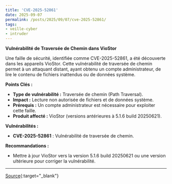 ```yaml
---
title: 'CVE-2025-52861'
date: 2025-09-07
permalink: /posts/2025/09/07/cve-2025-52861/
tags:
- veille-cyber
- intruder
---
```

**Vulnérabilité de Traversée de Chemin dans VioStor**

Une faille de sécurité, identifiée comme CVE-2025-52861, a été découverte dans les appareils VioStor. Cette vulnérabilité de traversée de chemin permet à un attaquant distant, ayant obtenu un compte administrateur, de lire le contenu de fichiers inattendus ou de données système.

**Points Clés :**

*   **Type de vulnérabilité :** Traversée de chemin (Path Traversal).
*   **Impact :** Lecture non autorisée de fichiers et de données système.
*   **Prérequis :** Un compte administrateur est nécessaire pour exploiter cette faille.
*   **Produit affecté :** VioStor (versions antérieures à 5.1.6 build 20250621).

**Vulnérabilités :**

*   **CVE-2025-52861** : Vulnérabilité de traversée de chemin.

**Recommandations :**

*   Mettre à jour VioStor vers la version 5.1.6 build 20250621 ou une version ultérieure pour corriger la vulnérabilité.

---
[Source](https://cvemon.intruder.io/cves/CVE-2025-52861){:target="_blank"}
